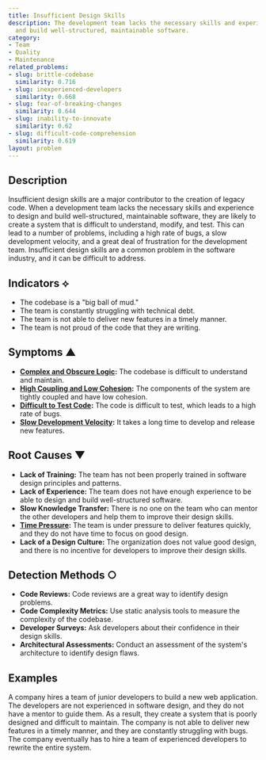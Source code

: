 ```yaml
---
title: Insufficient Design Skills
description: The development team lacks the necessary skills and experience to design
  and build well-structured, maintainable software.
category:
- Team
- Quality
- Maintenance
related_problems:
- slug: brittle-codebase
  similarity: 0.716
- slug: inexperienced-developers
  similarity: 0.668
- slug: fear-of-breaking-changes
  similarity: 0.644
- slug: inability-to-innovate
  similarity: 0.62
- slug: difficult-code-comprehension
  similarity: 0.619
layout: problem
---
```


## Description
Insufficient design skills are a major contributor to the creation of legacy code. When a development team lacks the necessary skills and experience to design and build well-structured, maintainable software, they are likely to create a system that is difficult to understand, modify, and test. This can lead to a number of problems, including a high rate of bugs, a slow development velocity, and a great deal of frustration for the development team. Insufficient design skills are a common problem in the software industry, and it can be difficult to address.

## Indicators ⟡
- The codebase is a "big ball of mud."
- The team is constantly struggling with technical debt.
- The team is not able to deliver new features in a timely manner.
- The team is not proud of the code that they are writing.

## Symptoms ▲
- **[Complex and Obscure Logic](complex-and-obscure-logic.md):** The codebase is difficult to understand and maintain.
- **[High Coupling and Low Cohesion](high-coupling-low-cohesion.md):** The components of the system are tightly coupled and have low cohesion.
- **[Difficult to Test Code](difficult-to-test-code.md):** The code is difficult to test, which leads to a high rate of bugs.
- **[Slow Development Velocity](slow-development-velocity.md):** It takes a long time to develop and release new features.

## Root Causes ▼
- **Lack of Training:** The team has not been properly trained in software design principles and patterns.
- **Lack of Experience:** The team does not have enough experience to be able to design and build well-structured software.
- **Slow Knowledge Transfer:** There is no one on the team who can mentor the other developers and help them to improve their design skills.
- **[Time Pressure](time-pressure.md):** The team is under pressure to deliver features quickly, and they do not have time to focus on good design.
- **Lack of a Design Culture:** The organization does not value good design, and there is no incentive for developers to improve their design skills.

## Detection Methods ○
- **Code Reviews:** Code reviews are a great way to identify design problems.
- **Code Complexity Metrics:** Use static analysis tools to measure the complexity of the codebase.
- **Developer Surveys:** Ask developers about their confidence in their design skills.
- **Architectural Assessments:** Conduct an assessment of the system's architecture to identify design flaws.

## Examples
A company hires a team of junior developers to build a new web application. The developers are not experienced in software design, and they do not have a mentor to guide them. As a result, they create a system that is poorly designed and difficult to maintain. The company is not able to deliver new features in a timely manner, and they are constantly struggling with bugs. The company eventually has to hire a team of experienced developers to rewrite the entire system.
